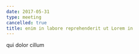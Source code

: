```yaml
---
date: 2017-05-31
type: meeting
cancelled: true
title: enim in labore reprehenderit ut Lorem in
---
```

qui dolor cillum